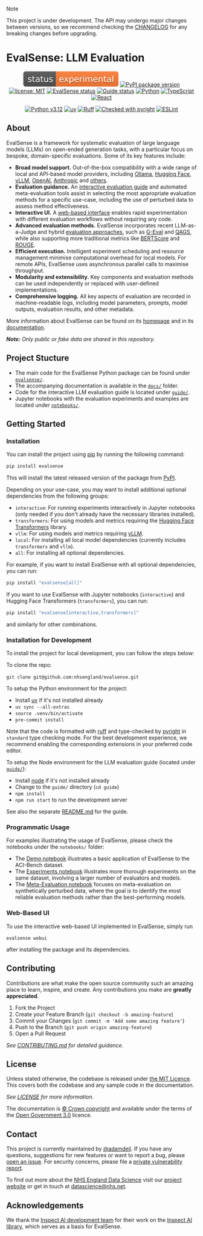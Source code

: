 > [!NOTE]
> This project is under development. The API may undergo major changes between versions, so we recommend checking the [CHANGELOG](https://github.com/nhsengland/evalsense/blob/main/CHANGELOG.md) for any breaking changes before upgrading.

# EvalSense: LLM Evaluation

<div align="center">

[![status: experimental](https://github.com/GIScience/badges/raw/master/status/experimental.svg)](https://github.com/GIScience/badges#experimental)
[![PyPI package version](https://img.shields.io/pypi/v/evalsense)](https://pypi.org/project/evalsense/)
[![license: MIT](https://img.shields.io/badge/License-MIT-brightgreen)](https://github.com/nhsengland/evalsense/blob/main/LICENCE)
[![EvalSense status](https://github.com/nhsengland/evalsense/actions/workflows/evalsense.yml/badge.svg)](https://github.com/nhsengland/evalsense/actions/workflows/evalsense.yml)
[![Guide status](https://github.com/nhsengland/evalsense/actions/workflows/guide.yml/badge.svg)](https://github.com/nhsengland/evalsense/actions/workflows/guide.yml)
[![Python](https://img.shields.io/badge/Python-3776AB?logo=python&logoColor=fff)](https://www.python.org/)
[![TypeScript](https://img.shields.io/badge/TypeScript-3178C6?logo=typescript&logoColor=fff)](https://www.typescriptlang.org/)
[![React](https://img.shields.io/badge/-React-61DAFB?logo=react&logoColor=white&style=flat)](https://react.dev/)

</div>
<div align="center">

[![Python v3.12](https://img.shields.io/badge/python-3.12-blue)](https://www.python.org/downloads/)
[![uv](https://img.shields.io/endpoint?url=https://raw.githubusercontent.com/astral-sh/uv/main/assets/badge/v0.json)](https://github.com/astral-sh/uv)
[![Ruff](https://img.shields.io/endpoint?url=https://raw.githubusercontent.com/astral-sh/ruff/main/assets/badge/v2.json)](https://github.com/astral-sh/ruff)
[![Checked with pyright](https://microsoft.github.io/pyright/img/pyright_badge.svg)](https://microsoft.github.io/pyright/)
[![ESLint](https://img.shields.io/badge/ESLint-3A33D1?logo=eslint)](https://eslint.org/)

</div>

## About

EvalSense is a framework for systematic evaluation of large language models (LLMs) on open-ended generation tasks, with a particular focus on bespoke, domain-specific evaluations. Some of its key features include:

- **Broad model support.** Out-of-the-box compatibility with a wide range of local and API-based model providers, including [Ollama](https://github.com/ollama/ollama), [Hugging Face](https://github.com/huggingface/transformers), [vLLM](https://github.com/vllm-project/vllm), [OpenAI](https://platform.openai.com/docs/api-reference/introduction), [Anthropic](https://docs.claude.com/en/home) and [others](https://inspect.aisi.org.uk/providers.html).
- **Evaluation guidance.** An [interactive evaluation guide](https://nhsengland.github.io/evalsense/guide) and automated meta-evaluation tools assist in selecting the most appropriate evaluation methods for a specific use-case, including the use of perturbed data to assess method effectiveness.
- **Interactive UI.** A [web-based interface](https://nhsengland.github.io/evalsense/docs/#web-based-ui) enables rapid experimentation with different evaluation workflows without requiring any code.
- **Advanced evaluation methods.** EvalSense incorporates recent LLM-as-a-Judge and hybrid [evaluation approaches](https://nhsengland.github.io/evalsense/docs/api-reference/evaluation/evaluators/), such as [G-Eval](https://nhsengland.github.io/evalsense/docs/api-reference/evaluation/evaluators/#evalsense.evaluation.evaluators.GEvalScoreCalculator) and [QAGS](https://nhsengland.github.io/evalsense/docs/api-reference/evaluation/evaluators/#evalsense.evaluation.evaluators.QagsConfig), while also supporting more traditional metrics like [BERTScore](https://nhsengland.github.io/evalsense/docs/api-reference/evaluation/evaluators/#evalsense.evaluation.evaluators.BertScoreCalculator) and [ROUGE](https://nhsengland.github.io/evalsense/docs/api-reference/evaluation/evaluators/#evalsense.evaluation.evaluators.RougeScoreCalculator).
- **Efficient execution.** Intelligent experiment scheduling and resource management minimise computational overhead for local models. For remote APIs, EvalSense uses asynchronous parallel calls to maximise throughput.
- **Modularity and extensibility.** Key components and evaluation methods can be used independently or replaced with user-defined implementations.
- **Comprehensive logging.** All key aspects of evaluation are recorded in machine-readable logs, including model parameters, prompts, model outputs, evaluation results, and other metadata.

More information about EvalSense can be found on its [homepage](https://nhsengland.github.io/evalsense/) and in its [documentation](https://nhsengland.github.io/evalsense/docs/).

_**Note:** Only public or fake data are shared in this repository._

## Project Stucture

- The main code for the EvalSense Python package can be found under [`evalsense/`](https://github.com/nhsengland/evalsense/tree/main/evalsense).
- The accompanying documentation is available in the [`docs/`](https://github.com/nhsengland/evalsense/tree/main/docs) folder.
- Code for the interactive LLM evaluation guide is located under [`guide/`](https://github.com/nhsengland/evalsense/tree/main/guide).
- Jupyter notebooks with the evaluation experiments and examples are located under [`notebooks/`](https://github.com/nhsengland/evalsense/tree/main/notebooks).

## Getting Started

### Installation

You can install the project using [pip](https://pip.pypa.io/en/stable/) by running the following command:

```bash
pip install evalsense
```

This will install the latest released version of the package from [PyPI](https://pypi.org/project/evalsense/).

Depending on your use-case, you may want to install additional optional dependencies from the following groups:

- `interactive`: For running experiments interactively in Jupyter notebooks (only needed if you don't already have the necessary libraries installed).
- `transformers`: For using models and metrics requiring the [Hugging Face Transformers](https://huggingface.co/docs/transformers/index) library.
- `vllm`: For using models and metrics requiring [vLLM](https://docs.vllm.ai/en/stable/).
- `local`: For installing all local model dependencies (currently includes `transformers` and `vllm`).
- `all`: For installing all optional dependencies.

For example, if you want to install EvalSense with all optional dependencies, you can run:

```bash
pip install "evalsense[all]"
```

If you want to use EvalSense with Jupyter notebooks (`interactive`) and Hugging Face Transformers (`transformers`), you can run:

```bash
pip install "evalsense[interactive,transformers]"
```

and similarly for other combinations.

### Installation for Development

To install the project for local development, you can follow the steps below:

To clone the repo:

`git clone git@github.com:nhsengland/evalsense.git`

To setup the Python environment for the project:

- Install [uv](https://github.com/astral-sh/uv) if it's not installed already
- `uv sync --all-extras`
- `source .venv/bin/activate`
- `pre-commit install`

Note that the code is formatted with [ruff](https://github.com/astral-sh/ruff) and type-checked by [pyright](https://github.com/microsoft/pyright) in `standard` type checking mode. For the best development experience, we recommend enabling the corresponding extensions in your preferred code editor.

To setup the Node environment for the LLM evaluation guide (located under [`guide/`](https://github.com/nhsengland/evalsense/tree/main/guide)):

- Install [node](https://nodejs.org/en/download) if it's not installed already
- Change to the `guide/` directory (`cd guide`)
- `npm install`
- `npm run start` to run the development server

See also the separate [README.md](https://github.com/nhsengland/evalsense/tree/main/guide/README.md) for the guide.

### Programmatic Usage

For examples illustrating the usage of EvalSense, please check the notebooks under the `notebooks/` folder:

- The [Demo notebook](https://github.com/nhsengland/evalsense/blob/main/notebooks/Demo.ipynb) illustrates a basic application of EvalSense to the ACI-Bench dataset.
- The [Experiments notebook](https://github.com/nhsengland/evalsense/blob/main/notebooks/Experiments.ipynb) illustrates more thorough experiments on the same dataset, involving a larger number of evaluators and models.
- The [Meta-Evaluation notebook](https://github.com/nhsengland/evalsense/blob/main/notebooks/Meta-Evaluation.ipynb) focuses on meta-evaluation on synthetically perturbed data, where the goal is to identify the most reliable evaluation methods rather than the best-performing models.

### Web-Based UI

To use the interactive web-based UI implemented in EvalSense, simply run

```
evalsense webui
```

after installing the package and its dependencies.

## Contributing

Contributions are what make the open source community such an amazing place to learn, inspire, and create. Any contributions you make are **greatly appreciated**.

1. Fork the Project
2. Create your Feature Branch (`git checkout -b amazing-feature`)
3. Commit your Changes (`git commit -m 'Add some amazing feature'`)
4. Push to the Branch (`git push origin amazing-feature`)
5. Open a Pull Request

_See [CONTRIBUTING.md](./CONTRIBUTING.md) for detailed guidance._

## License

Unless stated otherwise, the codebase is released under [the MIT Licence][mit].
This covers both the codebase and any sample code in the documentation.

_See [LICENSE](./LICENSE) for more information._

The documentation is [© Crown copyright][copyright] and available under the terms
of the [Open Government 3.0][ogl] licence.

[mit]: LICENCE
[copyright]: http://www.nationalarchives.gov.uk/information-management/re-using-public-sector-information/uk-government-licensing-framework/crown-copyright/
[ogl]: http://www.nationalarchives.gov.uk/doc/open-government-licence/version/3/

## Contact

This project is currently maintained by [@adamdejl](https://github.com/adamdejl). If you have any questions, suggestions for new features or want to report a bug, please [open an issue](https://github.com/nhsengland/evalsense/issues/new/choose). For security concerns, please file a [private vulnerability report](https://github.com/nhsengland/evalsense/security/advisories/new).

To find out more about the [NHS England Data Science](https://nhsengland.github.io/datascience/) visit our [project website](https://nhsengland.github.io/datascience/our_work/) or get in touch at [datascience@nhs.net](mailto:datascience@nhs.net).

## Acknowledgements

We thank the [Inspect AI development team](https://github.com/UKGovernmentBEIS/inspect_ai/graphs/contributors) for their work on the [Inspect AI library](https://inspect.aisi.org.uk/), which serves as a basis for EvalSense.
